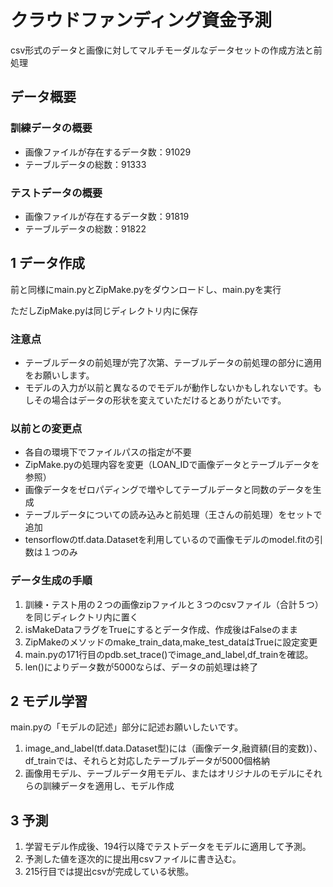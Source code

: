 # クラウドファンディング資金予測
csv形式のデータと画像に対してマルチモーダルなデータセットの作成方法と前処理

## データ概要

### 訓練データの概要
- 画像ファイルが存在するデータ数：91029
- テーブルデータの総数：91333

### テストデータの概要
- 画像ファイルが存在するデータ数：91819
- テーブルデータの総数：91822

## 1  データ作成
前と同様にmain.pyとZipMake.pyをダウンロードし、main.pyを実行

ただしZipMake.pyは同じディレクトリ内に保存


### 注意点
- テーブルデータの前処理が完了次第、テーブルデータの前処理の部分に適用をお願いします。
- モデルの入力が以前と異なるのでモデルが動作しないかもしれないです。もしその場合はデータの形状を変えていただけるとありがたいです。

### 以前との変更点
- 各自の環境下でファイルパスの指定が不要
- ZipMake.pyの処理内容を変更（LOAN_IDで画像データとテーブルデータを参照）
- 画像データをゼロパディングで増やしてテーブルデータと同数のデータを生成
- テーブルデータについての読み込みと前処理（王さんの前処理）をセットで追加
- tensorflowのtf.data.Datasetを利用しているので画像モデルのmodel.fitの引数は１つのみ

### データ生成の手順
1. 訓練・テスト用の２つの画像zipファイルと３つのcsvファイル（合計５つ）を同じディレクトリ内に置く
2. isMakeDataフラグをTrueにするとデータ作成、作成後はFalseのまま
3. ZipMakeのメソッドのmake_train_data,make_test_dataはTrueに設定変更
4. main.pyの171行目のpdb.set_trace()でimage_and_label,df_trainを確認。
5. len()によりデータ数が5000ならば、データの前処理は終了

## 2  モデル学習
main.pyの「モデルの記述」部分に記述お願いしたいです。

1.  image_and_label(tf.data.Dataset型)には（画像データ,融資額(目的変数)）、df_trainでは、それらと対応したテーブルデータが5000個格納
2.  画像用モデル、テーブルデータ用モデル、またはオリジナルのモデルにそれらの訓練データを適用し、モデル作成

## 3  予測
1.  学習モデル作成後、194行以降でテストデータをモデルに適用して予測。
2.  予測した値を逐次的に提出用csvファイルに書き込む。
3.  215行目では提出csvが完成している状態。
